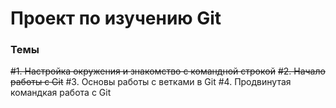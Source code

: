 # Проект по изучению Git

### Темы

~~#1. Настройка окружения и знакомство с командной строкой~~
~~#2. Начало работы с Git~~
#3. Основы работы с ветками в Git
#4. Продвинутая командкая работа с Git